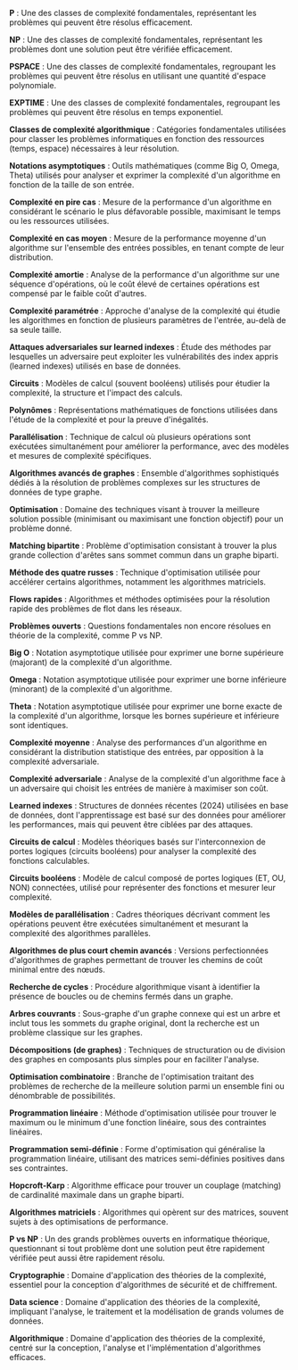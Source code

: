 **P** : Une des classes de complexité fondamentales, représentant les problèmes qui peuvent être résolus efficacement.

**NP** : Une des classes de complexité fondamentales, représentant les problèmes dont une solution peut être vérifiée efficacement.

**PSPACE** : Une des classes de complexité fondamentales, regroupant les problèmes qui peuvent être résolus en utilisant une quantité d'espace polynomiale.

**EXPTIME** : Une des classes de complexité fondamentales, regroupant les problèmes qui peuvent être résolus en temps exponentiel.

**Classes de complexité algorithmique** : Catégories fondamentales utilisées pour classer les problèmes informatiques en fonction des ressources (temps, espace) nécessaires à leur résolution.

**Notations asymptotiques** : Outils mathématiques (comme Big O, Omega, Theta) utilisés pour analyser et exprimer la complexité d'un algorithme en fonction de la taille de son entrée.

**Complexité en pire cas** : Mesure de la performance d'un algorithme en considérant le scénario le plus défavorable possible, maximisant le temps ou les ressources utilisées.

**Complexité en cas moyen** : Mesure de la performance moyenne d'un algorithme sur l'ensemble des entrées possibles, en tenant compte de leur distribution.

**Complexité amortie** : Analyse de la performance d'un algorithme sur une séquence d'opérations, où le coût élevé de certaines opérations est compensé par le faible coût d'autres.

**Complexité paramétrée** : Approche d'analyse de la complexité qui étudie les algorithmes en fonction de plusieurs paramètres de l'entrée, au-delà de sa seule taille.

**Attaques adversariales sur learned indexes** : Étude des méthodes par lesquelles un adversaire peut exploiter les vulnérabilités des index appris (learned indexes) utilisés en base de données.

**Circuits** : Modèles de calcul (souvent booléens) utilisés pour étudier la complexité, la structure et l'impact des calculs.

**Polynômes** : Représentations mathématiques de fonctions utilisées dans l'étude de la complexité et pour la preuve d'inégalités.

**Parallélisation** : Technique de calcul où plusieurs opérations sont exécutées simultanément pour améliorer la performance, avec des modèles et mesures de complexité spécifiques.

**Algorithmes avancés de graphes** : Ensemble d'algorithmes sophistiqués dédiés à la résolution de problèmes complexes sur les structures de données de type graphe.

**Optimisation** : Domaine des techniques visant à trouver la meilleure solution possible (minimisant ou maximisant une fonction objectif) pour un problème donné.

**Matching bipartite** : Problème d'optimisation consistant à trouver la plus grande collection d'arêtes sans sommet commun dans un graphe biparti.

**Méthode des quatre russes** : Technique d'optimisation utilisée pour accélérer certains algorithmes, notamment les algorithmes matriciels.

**Flows rapides** : Algorithmes et méthodes optimisées pour la résolution rapide des problèmes de flot dans les réseaux.

**Problèmes ouverts** : Questions fondamentales non encore résolues en théorie de la complexité, comme P vs NP.

**Big O** : Notation asymptotique utilisée pour exprimer une borne supérieure (majorant) de la complexité d'un algorithme.

**Omega** : Notation asymptotique utilisée pour exprimer une borne inférieure (minorant) de la complexité d'un algorithme.

**Theta** : Notation asymptotique utilisée pour exprimer une borne exacte de la complexité d'un algorithme, lorsque les bornes supérieure et inférieure sont identiques.

**Complexité moyenne** : Analyse des performances d'un algorithme en considérant la distribution statistique des entrées, par opposition à la complexité adversariale.

**Complexité adversariale** : Analyse de la complexité d'un algorithme face à un adversaire qui choisit les entrées de manière à maximiser son coût.

**Learned indexes** : Structures de données récentes (2024) utilisées en base de données, dont l'apprentissage est basé sur des données pour améliorer les performances, mais qui peuvent être ciblées par des attaques.

**Circuits de calcul** : Modèles théoriques basés sur l'interconnexion de portes logiques (circuits booléens) pour analyser la complexité des fonctions calculables.

**Circuits booléens** : Modèle de calcul composé de portes logiques (ET, OU, NON) connectées, utilisé pour représenter des fonctions et mesurer leur complexité.

**Modèles de parallélisation** : Cadres théoriques décrivant comment les opérations peuvent être exécutées simultanément et mesurant la complexité des algorithmes parallèles.

**Algorithmes de plus court chemin avancés** : Versions perfectionnées d'algorithmes de graphes permettant de trouver les chemins de coût minimal entre des nœuds.

**Recherche de cycles** : Procédure algorithmique visant à identifier la présence de boucles ou de chemins fermés dans un graphe.

**Arbres couvrants** : Sous-graphe d'un graphe connexe qui est un arbre et inclut tous les sommets du graphe original, dont la recherche est un problème classique sur les graphes.

**Décompositions (de graphes)** : Techniques de structuration ou de division des graphes en composants plus simples pour en faciliter l'analyse.

**Optimisation combinatoire** : Branche de l'optimisation traitant des problèmes de recherche de la meilleure solution parmi un ensemble fini ou dénombrable de possibilités.

**Programmation linéaire** : Méthode d'optimisation utilisée pour trouver le maximum ou le minimum d'une fonction linéaire, sous des contraintes linéaires.

**Programmation semi-définie** : Forme d'optimisation qui généralise la programmation linéaire, utilisant des matrices semi-définies positives dans ses contraintes.

**Hopcroft-Karp** : Algorithme efficace pour trouver un couplage (matching) de cardinalité maximale dans un graphe biparti.

**Algorithmes matriciels** : Algorithmes qui opèrent sur des matrices, souvent sujets à des optimisations de performance.

**P vs NP** : Un des grands problèmes ouverts en informatique théorique, questionnant si tout problème dont une solution peut être rapidement vérifiée peut aussi être rapidement résolu.

**Cryptographie** : Domaine d'application des théories de la complexité, essentiel pour la conception d'algorithmes de sécurité et de chiffrement.

**Data science** : Domaine d'application des théories de la complexité, impliquant l'analyse, le traitement et la modélisation de grands volumes de données.

**Algorithmique** : Domaine d'application des théories de la complexité, centré sur la conception, l'analyse et l'implémentation d'algorithmes efficaces.

